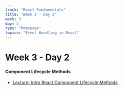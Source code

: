 ```yaml
---
track: "React Fundamentals"
title: "Week 3 - Day 2"
week: 3
day: 2
type: "homepage"
topics: "Event Handling in React"
---
```



# Week 3 - Day 2

#### Component Lifecycle Methods
- [Lecture: Intro React Component Lifecycle Methods](/react-fundamentals/week-3/day-2/lecture-materials/component-lifecycle-methods/)